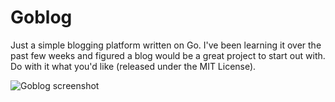 # Goblog
Just a simple blogging platform written on Go. I've been learning it over the past few weeks and figured a blog would be a great project to start out with. Do with it what you'd like (released under the MIT License).

![Goblog screenshot](http://i.imgur.com/McqQ0.png)
